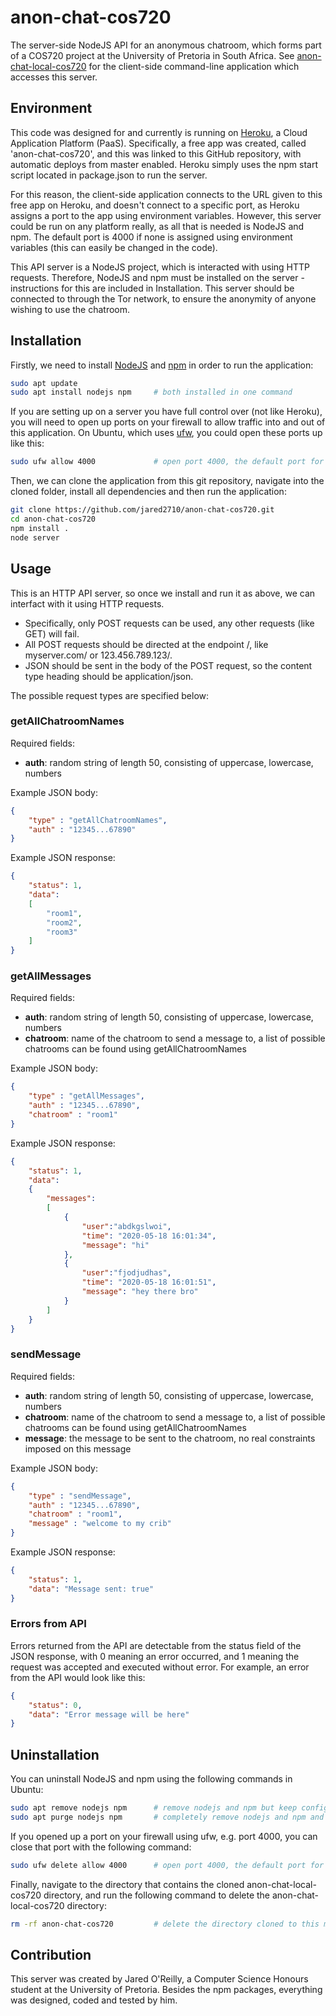 # anon-chat-cos720
The server-side NodeJS API for an anonymous chatroom, which forms part of a COS720 project at the University of Pretoria in South Africa. See [anon-chat-local-cos720](https://github.com/jared2710/anon-chat-local-cos720) for the client-side command-line application which accesses this server.

## Environment
This code was designed for and currently is running on [Heroku](https://heroku.com), a Cloud Application Platform (PaaS). Specifically, a free app was created, called 'anon-chat-cos720', and this was linked to this GitHub repository, with automatic deploys from master enabled. Heroku simply uses the npm start script located in package.json to run the server.

For this reason, the client-side application connects to the URL given to this free app on Heroku, and doesn't connect to a specific port, as Heroku assigns a port to the app using environment variables. However, this server could be run on any platform really, as all that is needed is NodeJS and npm. The default port is 4000 if none is assigned using environment variables (this can easily be changed in the code). 

This API server is a NodeJS project, which is interacted with using HTTP requests. Therefore, NodeJS and npm must be installed on the server - instructions for this are included in Installation. This server should be connected to through the Tor network, to ensure the anonymity of anyone wishing to use the chatroom.

## Installation

Firstly, we need to install [NodeJS](https://nodejs.org/) and [npm](https://www.npmjs.com/) in order to run the application:

```bash
sudo apt update
sudo apt install nodejs npm     # both installed in one command
```

If you are setting up on a server you have full control over (not like Heroku), you will need to open up ports on your firewall to allow traffic into and out of this application. On Ubuntu, which uses [ufw](https://help.ubuntu.com/community/UFW), you could open these ports up like this:

```bash
sudo ufw allow 4000             # open port 4000, the default port for this server
```

Then, we can clone the application from this git repository, navigate into the cloned folder, install all dependencies and then run the application:

```bash
git clone https://github.com/jared2710/anon-chat-cos720.git
cd anon-chat-cos720
npm install .
node server
```

## Usage
This is an HTTP API server, so once we install and run it as above, we can interfact with it using HTTP requests. 
- Specifically, only POST requests can be used, any other requests (like GET) will fail.
- All POST requests should be directed at the endpoint /, like myserver.com/ or 123.456.789.123/. 
- JSON should be sent in the body of the POST request, so the content type heading should be application/json. 

The possible request types are specified below:

### getAllChatroomNames 
Required fields:
- **auth**: random string of length 50, consisting of uppercase, lowercase, numbers

Example JSON body:
````json
{
    "type" : "getAllChatroomNames",
    "auth" : "12345...67890"
}
````

Example JSON response:
````json
{
    "status": 1,
    "data": 
    [
        "room1",
        "room2",
        "room3"
    ]
}
````

### getAllMessages 
Required fields:
- **auth**: random string of length 50, consisting of uppercase, lowercase, numbers
- **chatroom**: name of the chatroom to send a message to, a list of possible chatrooms can be found using getAllChatroomNames

Example JSON body:
````json
{
    "type" : "getAllMessages",
    "auth" : "12345...67890",
    "chatroom" : "room1"
}
````

Example JSON response:
````json
{
    "status": 1,
    "data": 
    {
        "messages": 
        [
            {
                "user":"abdkgslwoi",
                "time": "2020-05-18 16:01:34",
                "message": "hi"
            },
            {
                "user":"fjodjudhas",
                "time": "2020-05-18 16:01:51",
                "message": "hey there bro"
            }
        ]
    }
}
````

### sendMessage
Required fields:
- **auth**: random string of length 50, consisting of uppercase, lowercase, numbers
- **chatroom**: name of the chatroom to send a message to, a list of possible chatrooms can be found using getAllChatroomNames
- **message**: the message to be sent to the chatroom, no real constraints imposed on this message

Example JSON body:
````json
{
    "type" : "sendMessage",
    "auth" : "12345...67890",
    "chatroom" : "room1",
    "message" : "welcome to my crib"
}
````

Example JSON response:
````json
{
    "status": 1,
    "data": "Message sent: true"
}
````

### Errors from API
Errors returned from the API are detectable from the status field of the JSON response, with 0 meaning an error occurred, and 1 meaning the request was accepted and executed without error. For example, an error from the API would look like this:
````json
{
    "status": 0,
    "data": "Error message will be here"
}
````

## Uninstallation

You can uninstall NodeJS and npm using the following commands in Ubuntu:

```bash
sudo apt remove nodejs npm      # remove nodejs and npm but keep configuration files
sudo apt purge nodejs npm       # completely remove nodejs and npm and all configuration files
```

If you opened up a port on your firewall using ufw, e.g. port 4000, you can close that port with the following command:

```bash
sudo ufw delete allow 4000      # open port 4000, the default port for this server
```

Finally, navigate to the directory that contains the cloned anon-chat-local-cos720 directory, and run the following command to delete the anon-chat-local-cos720 directory:

```bash
rm -rf anon-chat-cos720         # delete the directory cloned to this machine
```



## Contribution
This server was created by Jared O'Reilly, a Computer Science Honours student at the University of Pretoria. Besides the npm packages, everything was designed, coded and tested by him. 
